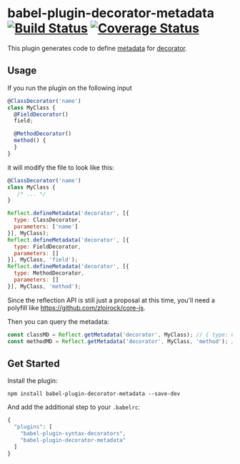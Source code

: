 # babel-plugin-decorator-metadata [![Build Status](https://travis-ci.org/stephanos/babel-plugin-decorator-metadata.svg)](https://travis-ci.org/stephanos/babel-plugin-decorator-metadata) [![Coverage Status](https://coveralls.io/repos/stephanos/babel-plugin-decorator-metadata/badge.svg?branch=master&service=github)](https://coveralls.io/github/stephanos/babel-plugin-decorator-metadata?branch=master)


This plugin generates code to define
[metadata](https://github.com/rbuckton/ReflectDecorators)
for
[decorator](https://github.com/wycats/javascript-decorators).


## Usage

If you run the plugin on the following input

```js
@ClassDecorator('name')
class MyClass {
  @FieldDecorator()
  field;

  @MethodDecorator()
  method() {
  }
}
```

it will modify the file to look like this:

```js
@ClassDecorator('name')
class MyClass {
   /* ... */
}

Reflect.defineMetadata('decorator', [{
  type: ClassDecorator,
  parameters: ['name']
}], MyClass);
Reflect.defineMetadata('decorator', [{
  type: FieldDecorator,
  parameters: []
}], MyClass, 'field');
Reflect.defineMetadata('decorator', [{
  type: MethodDecorator,
  parameters: []
}], MyClass, 'method');
```

Since the reflection API is still just a proposal at this time,
you'll need a polyfill like https://github.com/zloirock/core-js.

Then you can query the metadata:

```js
const classMD = Reflect.getMetadata('decorator', MyClass); // { type: ClassDecorator, parameters: ['name'] }
const methodMD = Reflect.getMetadata('decorator', MyClass, 'method'); // { type: MethodDecorator, parameters: [] }
```


## Get Started

Install the plugin:

```
npm install babel-plugin-decorator-metadata --save-dev
```

And add the additional step to your `.babelrc`:

```js
{
  "plugins": [
    "babel-plugin-syntax-decorators",
    "babel-plugin-decorator-metadata"
  ]
}
```

